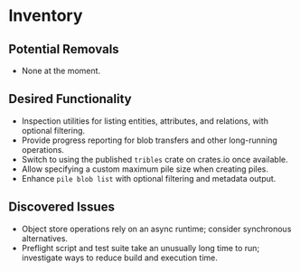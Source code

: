 # Inventory

## Potential Removals
- None at the moment.
## Desired Functionality
- Inspection utilities for listing entities, attributes, and relations, with optional filtering.
- Provide progress reporting for blob transfers and other long-running operations.
- Switch to using the published `tribles` crate on crates.io once available.
- Allow specifying a custom maximum pile size when creating piles.
- Enhance `pile blob list` with optional filtering and metadata output.

## Discovered Issues
- Object store operations rely on an async runtime; consider synchronous alternatives.
- Preflight script and test suite take an unusually long time to run; investigate ways to reduce build and execution time.
